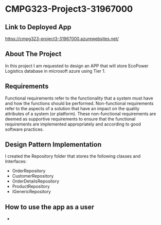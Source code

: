 # CMPG323-Project3-31967000

## Link to Deployed App
https://cmpg323-project3-31967000.azurewebsites.net/

## About The Project
In this project I am requested to design an APP that will store EcoPower Logistics database in microsoft azure using Tier 1.

## Requirements
Functional requirements refer to the functionality that a system must have and how the functions should be performed. Non-functional requirements refer to the aspects of a solution that have an impact on the quality attributes of a system (or platform). These non-functional requirements are deemed as supportive requirements to ensure that the functional requirements are implemented appropriately and according to good software practices.

## Design Pattern Implementation
I created the Repository folder that stores the following classes and Interfaces:
- OrderRepository
- CustomerRepository
- OrderDetailsRepository
- ProductRepository
- IGenericRepository

## How to use the app as a user
-

